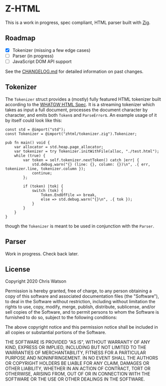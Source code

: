 # Z-HTML

This is a work in progress, spec compliant, HTML parser built with [Zig](https://ziglang.org).

## Roadmap

- [x] Tokenizer (missing a few edge cases)
- [ ] Parser (in progress)
- [ ] JavaScript DOM API support

See the [CHANGELOG.md](changelog) for detailed information on past changes.

## Tokenizer

The `Tokenizer` struct provides a (mostly) fully featured HTML tokenizer built according to the [WHATGW HTML Spec](https://html.spec.whatwg.org/multipage/parsing.html#tokenization). It is a streaming tokenizer which takes as input a full document, processes the document character by character, and emits both `Token`s and `ParseError`s. An example usage of it by itself could look like this:

```zig
const std = @import("std");
const Tokenizer = @import("zhtml/tokenizer.zig").Tokenizer;

pub fn main() void {
    var allocator = std.heap.page_allocator;
    var tokenizer = try Tokenizer.initWithFile(alloc, "./test.html");
    while (true) {
        var token = self.tokenizer.nextToken() catch |err| {
            std.debug.warn("{} (line: {}, column: {})\n", .{ err, tokenizer.line, tokenizer.column });
            continue;
        };

        if (token) |tok| {
            switch (tok) {
                Token.EndOfFile => break,
                else => std.debug.warn("{}\n", .{ tok });
            }
        }
    }
}
```

though the `Tokenizer` is meant to be used in conjunction with the `Parser`.

## Parser

Work in progress. Check back later.

## License

Copyright 2020 Chris Watson

Permission is hereby granted, free of charge, to any person obtaining a copy of this software and associated documentation files (the "Software"), to deal in the Software without restriction, including without limitation the rights to use, copy, modify, merge, publish, distribute, sublicense, and/or sell copies of the Software, and to permit persons to whom the Software is furnished to do so, subject to the following conditions:

The above copyright notice and this permission notice shall be included in all copies or substantial portions of the Software.

THE SOFTWARE IS PROVIDED "AS IS", WITHOUT WARRANTY OF ANY KIND, EXPRESS OR IMPLIED, INCLUDING BUT NOT LIMITED TO THE WARRANTIES OF MERCHANTABILITY, FITNESS FOR A PARTICULAR PURPOSE AND NONINFRINGEMENT. IN NO EVENT SHALL THE AUTHORS OR COPYRIGHT HOLDERS BE LIABLE FOR ANY CLAIM, DAMAGES OR OTHER LIABILITY, WHETHER IN AN ACTION OF CONTRACT, TORT OR OTHERWISE, ARISING FROM, OUT OF OR IN CONNECTION WITH THE SOFTWARE OR THE USE OR OTHER DEALINGS IN THE SOFTWARE.
